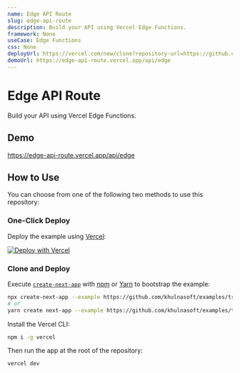 ```yaml
---
name: Edge API Route
slug: edge-api-route
description: Build your API using Vercel Edge Functions.
framework: None
useCase: Edge Functions
css: None
deployUrl: https://vercel.com/new/clone?repository-url=https://github.com/khulnasoft/examples/tree/main/edge-api-routes/hello-world&project-name=edge-api-route&repository-name=edge-api-route
demoUrl: https://edge-api-route.vercel.app/api/edge
---
```


# Edge API Route

Build your API using Vercel Edge Functions.

## Demo

https://edge-api-route.vercel.app/api/edge

## How to Use

You can choose from one of the following two methods to use this repository:

### One-Click Deploy

Deploy the example using [Vercel](https://vercel.com?utm_source=github&utm_medium=readme&utm_campaign=vercel-examples):

[![Deploy with Vercel](https://vercel.com/button)](https://vercel.com/new/git/external?repository-url=https://github.com/khulnasoft/examples/tree/main/edge-api-routes/hello-world&project-name=edge-api-route&repository-name=edge-api-route)

### Clone and Deploy

Execute [`create-next-app`](https://github.com/khulnasoft/next.js/tree/canary/packages/create-next-app) with [npm](https://docs.npmjs.com/cli/init) or [Yarn](https://yarnpkg.com/lang/en/docs/cli/create/) to bootstrap the example:

```bash
npx create-next-app --example https://github.com/khulnasoft/examples/tree/main/edge-api-routes/api-route api-route
# or
yarn create next-app --example https://github.com/khulnasoft/examples/tree/main/edge-api-routes/api-route api-route
```

Install the Vercel CLI:

```bash
npm i -g vercel
```

Then run the app at the root of the repository:

```bash
vercel dev
```
